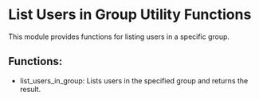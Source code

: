 # List Users in Group Utility Functions

This module provides functions for listing users in a specific group.

## Functions:
* list_users_in_group: Lists users in the specified group and returns the result.